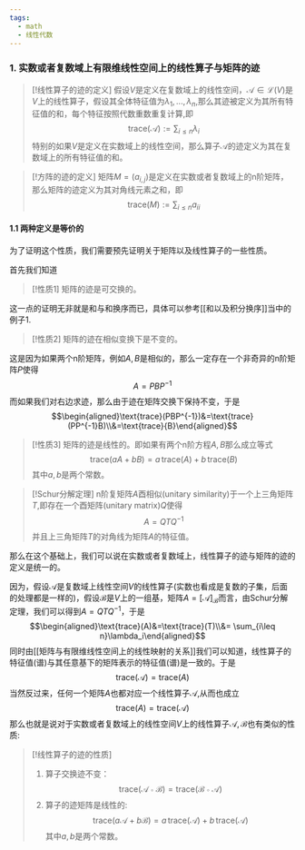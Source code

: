 ```yaml
---
tags:
  - math
  - 线性代数
---
```

### 1. 实数或者复数域上有限维线性空间上的线性算子与矩阵的迹

> [!线性算子的迹的定义]
> 假设$V$是定义在复数域上的线性空间，$\mathscr{A}\in \mathcal{L}(V)$是$V$上的线性算子，假设其全体特征值为$\lambda_1,...,\lambda_n$,那么其迹被定义为其所有特征值的和，每个特征按照代数重数重复计算,即$$\text{trace}(\mathscr{A}):=\sum_{i\leq n}\lambda_i$$特别的如果$V$是定义在实数域上的线性空间，那么算子$\mathscr{A}$的迹定义为其在复数域上的所有特征值的和。

> [!方阵的迹的定义]
> 矩阵$M=(a_{i,j})$是定义在实数或者复数域上的n阶矩阵，那么矩阵的迹定义为其对角线元素之和，即$$\text{trace}(M):=\sum_{i\leq n}a_{ii}$$

#### 1.1 两种定义是等价的

为了证明这个性质，我们需要预先证明关于矩阵以及线性算子的一些性质。

首先我们知道

> [!性质1]
> 矩阵的迹是可交换的。

这一点的证明无非就是和与和换序而已，具体可以参考[[和以及积分换序]]当中的例子1.

> [!性质2]
> 矩阵的迹在相似变换下是不变的。

这是因为如果两个n阶矩阵，例如$A,B$是相似的，那么一定存在一个非奇异的n阶矩阵$P$使得$$A=PBP^{-1}$$而如果我们对右边求迹，那么由于迹在矩阵交换下保持不变，于是$$\begin{aligned}\text{trace}(PBP^{-1})&=\text{trace}(PP^{-1}B)\\&=\text{trace}{B}\end{aligned}$$

> [!性质3]
> 矩阵的迹是线性的。即如果有两个n阶方程$A,B$那么成立等式$$\text{trace}(aA+bB)=a\,\text{trace}(A)+b\,\text{trace}(B)$$其中$a,b$是两个常数。

> [!Schur分解定理]
> n阶复矩阵$A$酉相似(unitary similarity)于一个上三角矩阵$T$,即存在一个酉矩阵(unitary matrix)$Q$使得$$A=QTQ^{-1}$$并且上三角矩阵$T$的对角线为矩阵$A$的特征值。

那么在这个基础上，我们可以说在实数或者复数域上，线性算子的迹与矩阵的迹的定义是统一的。

因为，假设$\mathscr{A}$是复数域上线性空间$V$的线性算子(实数也看成是复数的子集，后面的处理都是一样的)，假设$\mathcal{B}$是$V$上的一组基，矩阵$A=[\mathscr{A}]_{\mathcal{B}}$而言，由Schur分解定理，我们可以得到$A=QTQ^{-1}$，于是$$\begin{aligned}\text{trace}(A)&=\text{trace}(T)\\&= \sum_{i\leq n}\lambda_i\end{aligned}$$同时由[[矩阵与有限维线性空间上的线性映射的关系]]我们可以知道，线性算子的特征值(谱)与其任意基下的矩阵表示的特征值(谱)是一致的。于是$$\text{trace}(\mathscr{A})=\text{trace}(A)$$当然反过来，任何一个矩阵$A$也都对应一个线性算子$\mathscr{A}$,从而也成立$$\text{trace}(A)=\text{trace}(\mathscr{A})$$
那么也就是说对于实数或者复数域上的线性空间$V$上的线性算子$\mathscr{A},\mathscr{B}$也有类似的性质:

> [!线性算子的迹的性质]
> 1. 算子交换迹不变：$$\text{trace}(\mathscr{A}\circ \mathscr{B})=\text{trace}(\mathscr{B}\circ \mathscr{A})$$
> 2. 算子的迹矩阵是线性的:$$\text{trace}(a\mathscr{A}+b\mathscr{B})=a \,\text{trace}(\mathscr{A})+b \,\text{trace}(\mathscr{A})$$其中$a,b$是两个常数。





